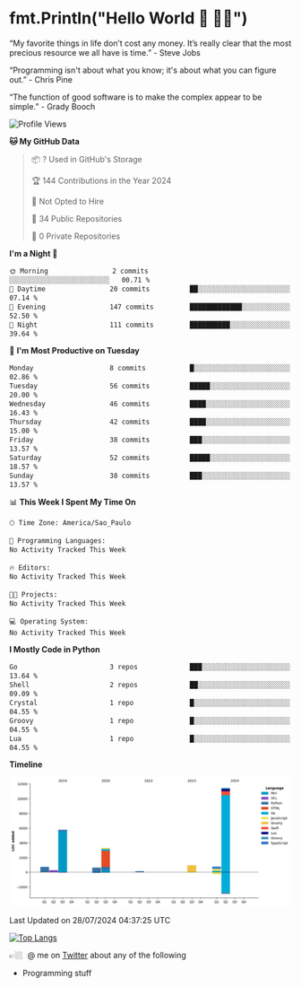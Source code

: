 # fmt.Println("Hello World 🤙 🤜🤛")

“My favorite things in life don’t cost any money. It’s really clear that the most precious resource we all have is time.” - Steve Jobs

“Programming isn't about what you know; it's about what you can figure out.” - Chris Pine

“The function of good software is to make the complex appear to be simple.” - Grady Booch

<!--START_SECTION:waka-->
![Profile Views](http://img.shields.io/badge/Profile%20Views-0-blue)

**🐱 My GitHub Data** 

> 📦 ? Used in GitHub's Storage 
 > 
> 🏆 144 Contributions in the Year 2024
 > 
> 🚫 Not Opted to Hire
 > 
> 📜 34 Public Repositories 
 > 
> 🔑 0 Private Repositories 
 > 
**I'm a Night 🦉** 

```text
🌞 Morning                2 commits           ░░░░░░░░░░░░░░░░░░░░░░░░░   00.71 % 
🌆 Daytime                20 commits          ██░░░░░░░░░░░░░░░░░░░░░░░   07.14 % 
🌃 Evening                147 commits         █████████████░░░░░░░░░░░░   52.50 % 
🌙 Night                  111 commits         ██████████░░░░░░░░░░░░░░░   39.64 % 
```
📅 **I'm Most Productive on Tuesday** 

```text
Monday                   8 commits           █░░░░░░░░░░░░░░░░░░░░░░░░   02.86 % 
Tuesday                  56 commits          █████░░░░░░░░░░░░░░░░░░░░   20.00 % 
Wednesday                46 commits          ████░░░░░░░░░░░░░░░░░░░░░   16.43 % 
Thursday                 42 commits          ████░░░░░░░░░░░░░░░░░░░░░   15.00 % 
Friday                   38 commits          ███░░░░░░░░░░░░░░░░░░░░░░   13.57 % 
Saturday                 52 commits          █████░░░░░░░░░░░░░░░░░░░░   18.57 % 
Sunday                   38 commits          ███░░░░░░░░░░░░░░░░░░░░░░   13.57 % 
```


📊 **This Week I Spent My Time On** 

```text
🕑︎ Time Zone: America/Sao_Paulo

💬 Programming Languages: 
No Activity Tracked This Week

🔥 Editors: 
No Activity Tracked This Week

🐱‍💻 Projects: 
No Activity Tracked This Week

💻 Operating System: 
No Activity Tracked This Week
```

**I Mostly Code in Python** 

```text
Go                       3 repos             ███░░░░░░░░░░░░░░░░░░░░░░   13.64 % 
Shell                    2 repos             ██░░░░░░░░░░░░░░░░░░░░░░░   09.09 % 
Crystal                  1 repo              █░░░░░░░░░░░░░░░░░░░░░░░░   04.55 % 
Groovy                   1 repo              █░░░░░░░░░░░░░░░░░░░░░░░░   04.55 % 
Lua                      1 repo              █░░░░░░░░░░░░░░░░░░░░░░░░   04.55 % 
```



**Timeline**

![Lines of Code chart](https://raw.githubusercontent.com/fabio-e-azevedo/fabio-e-azevedo/master/assets/bar_graph.png)


 Last Updated on 28/07/2024 04:37:25 UTC
<!--END_SECTION:waka-->

[![Top Langs](https://github-readme-stats.vercel.app/api/top-langs/?username=fabio-e-azevedo&layout=compact&theme=dark)](https://github.com/anuraghazra/github-readme-stats)

👉🏼&nbsp; @ me on [Twitter](https://twitter.com/fabioeazevedo) about any of the following 
- Programming stuff

